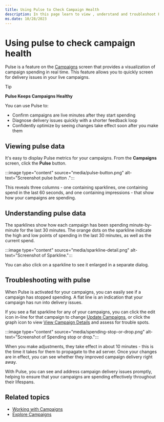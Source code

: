 ```yaml
---
title: Using Pulse to Check Campaign Health
description: In this page learn to view , understand and troubleshoot Pulse Data. 
ms.date: 10/28/2023
---
```



# Using pulse to check campaign health

Pulse is a feature on the [Campaigns](explore-campaigns.md) screen that provides a visualization of campaign spending in real time. This feature allows you to quickly screen for delivery issues in your live campaigns.

> [!TIP]
> **Pulse Keeps Campaigns Healthy**
>
> You can use Pulse to:
> - Confirm campaigns are live minutes after they start spending
> - Diagnose delivery issues quickly with a shorter feedback loop
> - Confidently optimize by seeing changes take effect soon after you make them

## Viewing pulse data

It's easy to display Pulse metrics for your campaigns. From the
**Campaigns** screen, click the
**Pulse** button.

:::image type="content" source="media/pulse-button.png" alt-text="Screenshot pulse button .":::

This reveals three columns - one containing sparklines, one containing
spend in the last 60 seconds, and one containing impressions - that show
how your campaigns are spending.

## Understanding pulse data

The sparklines show how each campaign has been spending minute-by-minute
for the last 30 minutes. The orange dots on the sparkline indicate the
high and low points of spending in the last 30 minutes, as well as the
current spend.

:::image type="content" source="media/sparkline-detail.png" alt-text="Screenshot of Sparkline.":::

You can also click on a sparkline to see it enlarged in a separate
dialog.

## Troubleshooting with pulse

When Pulse is activated for your campaigns, you can easily see if a
campaign has stopped spending. A flat line is an indication that your
campaign has run into delivery issues.

If you see a flat sparkline for any of your campaigns, you can click the
edit icon in-line for that campaign to change [Update Campaigns](update-campaigns.md), or
click the graph icon to view [View Campaign Details](view-campaign-details.md) and assess for trouble spots.

:::image type="content" source="media/spending-stop-or-drop.png" alt-text="Screenshot of Spending stop or drop.":::

When you make adjustments, they take effect in about 10 minutes - this
is the time it takes for them to propagate to the ad server. Once your
changes are in effect, you can see whether they improved campaign
delivery right away.

With Pulse, you can see and address campaign delivery issues promptly,
helping to ensure that your campaigns are spending effectively
throughout their lifespans.

## Related topics

- [Working with Campaigns](working-with-campaigns.md)
- [Explore Campaigns](explore-campaigns.md)